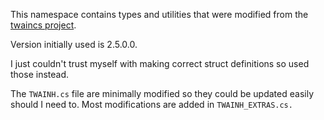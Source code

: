 ﻿This namespace contains types and utilities that were modified 
from the [twaincs project](https://github.com/twain/twain-cs).

Version initially used is 2.5.0.0.

I just couldn't trust myself with making correct struct definitions
so used those instead.

The `TWAINH.cs` file are minimally modified so they could be updated
easily should I need to. Most modifications are added in
`TWAINH_EXTRAS.cs.`
